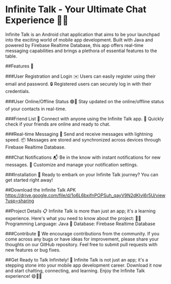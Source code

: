 # Infinite Talk - Your Ultimate Chat Experience 📱💬


Infinite Talk is an Android chat application that aims to be your launchpad into the exciting world of mobile app development. Built with Java and powered by Firebase Realtime Database, this app offers real-time messaging capabilities and brings a plethora of essential features to the table.

##Features 🚀

###User Registration and Login
✉️ Users can easily register using their email and password.
🔒 Registered users can securely log in with their credentials.

###User Online/Offline Status
🟢🔴 Stay updated on the online/offline status of your contacts in real-time.

###Friend List
🤝 Connect with anyone using the Infinite Talk app.
👀 Quickly check if your friends are online and ready to chat.

###Real-time Messaging
🚀 Send and receive messages with lightning speed.
📦 Messages are stored and synchronized across devices through Firebase Realtime Database.

###Chat Notifications
📬 Be in the know with instant notifications for new messages.
🔔 Customize and manage your notification settings.

###Installation 📲
Ready to embark on your Infinite Talk journey? You can get started right away!

##Download the Infinite Talk APK
https://drive.google.com/file/d/1o6L6bxifnPOPSuh_qayV9N2dKIvl6r5U/view?usp=sharing

##Project Details 📋
Infinite Talk is more than just an app; it's a learning experience. Here's what you need to know about the project:
🧑‍💻 Programming Language: Java
💾 Database: Firebase Realtime Database

###Contribute 🤝
We encourage contributions from the community. If you come across any bugs or have ideas for improvement, please share your thoughts on our GitHub repository. Feel free to submit pull requests with new features or bug fixes.

##Get Ready to Talk Infinitely! 📢
Infinite Talk is not just an app; it's a stepping stone into your mobile app development career. Download it now and start chatting, connecting, and learning. Enjoy the Infinite Talk experience! 😄📱🌟


